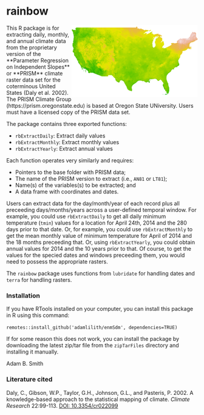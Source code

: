 # rainbow
<img align="right" src="prism.png" height="190"/>
This R package is for extracting daily, monthly, and annual climate data from the proprietary version of the **Parameter Regression on Independent Slopes** or **PRISM** climate raster data set for the coterminous United States (Daly et al. 2002). The PRISM Climate Group (https://prism.oregonstate.edu) is based at Oregon State UNiversity. Users must have a licensed copy of the PRISM data set.  

The package contains three exported functions:
* `rbExtractDaily`: Extract daily values
* `rbExtractMonthly`: Extract monthly values
* `rbExtractYearly`: Extract annual values

Each function operates very similarly and requires:
* Pointers to the base folder with PRISM data;
* The name of the PRISM version to extract (i.e., `AN81` or `LT81`);
* Name(s) of the variables(s) to be extracted; and
* A data frame with coordinates and dates.

Users can extract data for the day/month/year of each record plus all preceeding days/months/years across a user-defined temporal window. For example, you could use `rbExtractDaily` to get all daily minimum temperature (`tmin`) values for a location for April 24th, 2014 and the 280 days prior to that date. Or, for example, you could use `rbExtractMonthly` to get the mean monthly value of minimum temperature for April of 2014 and the 18 months preceeding that. Or, using `rbExtractYearly`, you could obtain annual values for 2014 and the 10 years prior to that.  Of course, to get the values for the specied dates and windows preceeding them, you would need to possess the appropriate rasters.

The `rainbow` package uses functions from `lubridate` for handling dates and `terra` for handling rasters.

### Installation ###
If you have RTools installed on your computer, you can install this package in R using this command:

`remotes::install_github('adamlilith/enmSdm', dependencies=TRUE)`  

If for some reason this does not work, you can install the package by downloading the latest zip/tar file from the `zipTarFiles` directory and installing it manually.

Adam B. Smith

### Literature cited ###
Daly, C., Gibson, W.P., Taylor, G.H., Johnson, G.L., and Pasteris, P.  2002.  A knowledge-based approach to the statistical mapping of climate.  *Climate Research* 22:99-113. [DOI: 10.3354/cr022099](http://dx.doi.org/10.3354/cr022099)
